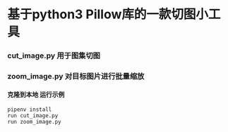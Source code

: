 # 基于python3 Pillow库的一款切图小工具

### cut_image.py 用于图集切图

### zoom_image.py 对目标图片进行批量缩放
   
#### 克隆到本地 运行示例
    pipenv install
    run cut_image.py
    run zoom_image.py
